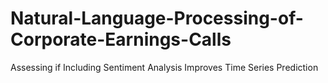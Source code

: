 # Natural-Language-Processing-of-Corporate-Earnings-Calls
Assessing if Including Sentiment Analysis Improves Time Series Prediction
